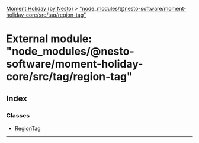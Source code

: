 [Moment Holiday (by Nesto)](../README.md) > ["node_modules/@nesto-software/moment-holiday-core/src/tag/region-tag"](../modules/_node_modules__nesto_software_moment_holiday_core_src_tag_region_tag_.md)

# External module: "node_modules/@nesto-software/moment-holiday-core/src/tag/region-tag"

## Index

### Classes

* [RegionTag](../classes/_node_modules__nesto_software_moment_holiday_core_src_tag_region_tag_.regiontag.md)

---

